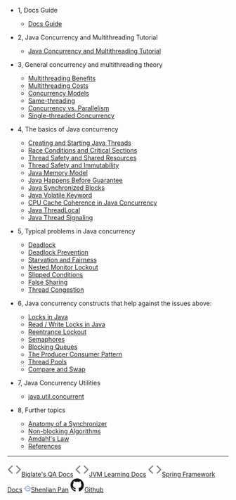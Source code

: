 <!-- _sidebar.md -->

* 1, Docs Guide

  * [Docs Guide](README.en.md)
  
* 2, Java Concurrency and Multithreading Tutorial

  * [Java Concurrency and Multithreading Tutorial](en-us/00-Java-Concurrency-and-Multithreading-Tutorial.md)

* 3, General concurrency and multithreading theory

  * [Multithreading Benefits](en-us/01-Multithreading-Benefits.md)
  * [Multithreading Costs](en-us/01-Multithreading-Costs.md)
  * [Concurrency Models](en-us/01-Concurrency-Models.md)
  * [Same-threading](en-us/01-Same-threading.md)
  * [Concurrency vs. Parallelism](en-us/01-Concurrency-vs-Parallelism.md)
  * [Single-threaded Concurrency](en-us/01-Single-threaded-Concurrency.md)

* 4, The basics of Java concurrency

  * [Creating and Starting Java Threads](en-us/02-Creating-and-Starting-Java-Threads.md)
  * [Race Conditions and Critical Sections](en-us/02-Race-Conditions-and-Critical-Sections.md)
  * [Thread Safety and Shared Resources](en-us/02-Thread-Safety-and-Shared-Resources.md)
  * [Thread Safety and Immutability](en-us/02-Thread-Safety-and-Immutability.md)
  * [Java Memory Model](en-us/02-Java-Memory-Model.md)
  * [Java Happens Before Guarantee](en-us/02-Java-Happens-Before-Guarantee.md)
  * [Java Synchronized Blocks](en-us/02-Java-Synchronized-Blocks.md)
  * [Java Volatile Keyword](en-us/02-Java-Volatile-Keyword.md)
  * [CPU Cache Coherence in Java Concurrency](en-us/02-CPU-Cache-Coherence-in-Java-Concurrency.md)
  * [Java ThreadLocal](en-us/02-Java-ThreadLocal.md)
  * [Java Thread Signaling](en-us/02-Java-Thread-Signaling.md)

* 5, Typical problems in Java concurrency

  * [Deadlock](en-us/03-Deadlock.md)
  * [Deadlock Prevention](en-us/03-Deadlock-Prevention.md)
  * [Starvation and Fairness](en-us/03-Starvation-and-Fairness.md)
  * [Nested Monitor Lockout](en-us/03-Nested-Monitor-Lockout.md)
  * [Slipped Conditions](en-us/03-Slipped-Conditions.md)
  * [False Sharing](en-us/03-False-Sharing.md)
  * [Thread Congestion](en-us/03-Thread-Congestion.md)

* 6, Java concurrency constructs that help against the issues above:

  * [Locks in Java](en-us/04-Locks-in-Java.md)
  * [Read / Write Locks in Java](en-us/04-Read-Write-Locks-in-Java.md)
  * [Reentrance Lockout](en-us/04-Reentrance-Lockout.md)
  * [Semaphores](en-us/04-Semaphores.md)
  * [Blocking Queues](en-us/04-Blocking-Queues.md)
  * [The Producer Consumer Pattern](en-us/04-The-Producer-Consumer-Pattern)
  * [Thread Pools](en-us/04-Thread-Pools.md)
  * [Compare and Swap](en-us/04-Compare-and-Swap.md)

* 7, Java Concurrency Utilities

  * [java.util.concurrent](http://tutorials.jenkov.com/java-util-concurrent/index.html)

* 8, Further topics

  * [Anatomy of a Synchronizer](en-us/06-Anatomy-of-a-Synchronizer.md)
  * [Non-blocking Algorithms](en-us/06-Non-blocking-Algorithms.md)
  * [Amdahl's Law](en-us/06-Amdahl-s-Law.md)
  * [References](en-us/06-References.md)

---

<a href="http://qa.panshenlian.com/" target="_blank" rel="noopener" title="Biglate's QA Docs"><img src="/_media/code.svg">Biglate's QA Docs</a>
<a href="http://jvm.panshenlian.com/#/zh-cn/" target="_blank" rel="noopener" title="Java Virtual Machine summary document"><img src="/_media/code.svg">JVM Learning Docs</a>
<a href="http://spring.panshenlian.com/" target="_blank" rel="noopener" title="Spring Framework Docs"><img src="/_media/code.svg">Spring Framework Docs</a>
<a href="https://www.panshenlian.com/" target="_blank" rel="noopener" title="潘深练的个人网站"><img src="/_media/panshenlian.png">Shenlian Pan</a>
<a href="https://github.com/senlypan/concurrent-programming-docs" target="_blank" rel="noopener" title="Github"><img src="/_media/github.svg">Github</a>